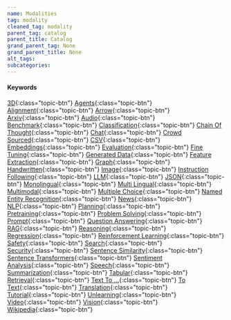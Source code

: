 ```yaml
---
name: Modalities
tag: modality
cleaned_tag: modality
parent_tag: catalog
parent_title: Catalog
grand_parent_tag: None
grand_parent_title: None
alt_tags: 
subcategories: 
---
```



#### Keywords
[3D]({{site.baseurl}}/catalog/modality/#3d){:class="topic-btn"} [Agents]({{site.baseurl}}/catalog/modality/#agents){:class="topic-btn"} [Alignment]({{site.baseurl}}/catalog/modality/#alignment){:class="topic-btn"} [Arrow]({{site.baseurl}}/catalog/modality/#arrow){:class="topic-btn"} [Arxiv]({{site.baseurl}}/catalog/modality/#arxiv){:class="topic-btn"} [Audio]({{site.baseurl}}/catalog/modality/#audio){:class="topic-btn"} [Benchmark]({{site.baseurl}}/catalog/modality/#benchmark){:class="topic-btn"} [Classification]({{site.baseurl}}/catalog/modality/#classification){:class="topic-btn"} [Chain Of Thought]({{site.baseurl}}/catalog/modality/#chain-of-thought){:class="topic-btn"} [Chat]({{site.baseurl}}/catalog/modality/#chat){:class="topic-btn"} [Crowd Sourced]({{site.baseurl}}/catalog/modality/#crowdsourced){:class="topic-btn"} [CSV]({{site.baseurl}}/catalog/modality/#csv){:class="topic-btn"} [Embeddings]({{site.baseurl}}/catalog/modality/#embeddings){:class="topic-btn"} [Evaluation]({{site.baseurl}}/catalog/modality/#evaluation){:class="topic-btn"} [Fine Tuning]({{site.baseurl}}/catalog/modality/#finetuning){:class="topic-btn"} [Generated Data]({{site.baseurl}}/catalog/modality/#generated-data){:class="topic-btn"} [Feature Extraction]({{site.baseurl}}/catalog/modality/#feature-extraction){:class="topic-btn"} [Graph]({{site.baseurl}}/catalog/modality/#graph){:class="topic-btn"} [Handwritten]({{site.baseurl}}/catalog/modality/#handwritten){:class="topic-btn"} [Image]({{site.baseurl}}/catalog/modality/#image){:class="topic-btn"} [Instruction Following]({{site.baseurl}}/catalog/modality/#instruction-following){:class="topic-btn"} [LLM]({{site.baseurl}}/catalog/modality/#llm){:class="topic-btn"} [JSON]({{site.baseurl}}/catalog/modality/#json){:class="topic-btn"} [Monolingual]({{site.baseurl}}/catalog/modality/#monolingual){:class="topic-btn"} [Multi Lingual]({{site.baseurl}}/catalog/modality/#multilingual){:class="topic-btn"} [Multimodal]({{site.baseurl}}/catalog/modality/#multimodal){:class="topic-btn"} [Multiple Choice]({{site.baseurl}}/catalog/modality/#multiple-choice){:class="topic-btn"} [Named Entity Recognition]({{site.baseurl}}/catalog/modality/#named-entity-recognition){:class="topic-btn"} [News]({{site.baseurl}}/catalog/modality/#news){:class="topic-btn"} [NLP]({{site.baseurl}}/catalog/modality/#nlp){:class="topic-btn"} [Planning]({{site.baseurl}}/catalog/modality/#planning){:class="topic-btn"} [Pretraining]({{site.baseurl}}/catalog/modality/#pretraining){:class="topic-btn"} [Problem Solving]({{site.baseurl}}/catalog/modality/#problem-solving){:class="topic-btn"} [Prompt]({{site.baseurl}}/catalog/modality/#prompt){:class="topic-btn"} [Question Answering]({{site.baseurl}}/catalog/modality/#question-answering){:class="topic-btn"} [RAG]({{site.baseurl}}/catalog/modality/#rag){:class="topic-btn"} [Reasoning]({{site.baseurl}}/catalog/modality/#reasoning){:class="topic-btn"} [Regression]({{site.baseurl}}/catalog/modality/#regression){:class="topic-btn"} [Reinforcement Learning]({{site.baseurl}}/catalog/modality/#reinforcement-learning){:class="topic-btn"} [Safety]({{site.baseurl}}/catalog/modality/#safety){:class="topic-btn"} [Search]({{site.baseurl}}/catalog/modality/#search){:class="topic-btn"} [Security]({{site.baseurl}}/catalog/modality/#security){:class="topic-btn"} [Sentence Similarity]({{site.baseurl}}/catalog/modality/#sentence-similarity){:class="topic-btn"} [Sentence Transformers]({{site.baseurl}}/catalog/modality/#sentence-transformers){:class="topic-btn"} [Sentiment Analysis]({{site.baseurl}}/catalog/modality/#sentiment-analysis){:class="topic-btn"} [Speech]({{site.baseurl}}/catalog/modality/#speech){:class="topic-btn"} [Summarization]({{site.baseurl}}/catalog/modality/#summarization){:class="topic-btn"} [Tabular]({{site.baseurl}}/catalog/modality/#tabular){:class="topic-btn"} [Retrieval]({{site.baseurl}}/catalog/modality/#retrieval){:class="topic-btn"} [Text To ...]({{site.baseurl}}/catalog/modality/#text-to-...){:class="topic-btn"} [To Text]({{site.baseurl}}/catalog/modality/#to-text){:class="topic-btn"} [Translation]({{site.baseurl}}/catalog/modality/#translation){:class="topic-btn"} [Tutorial]({{site.baseurl}}/catalog/modality/#tutorial){:class="topic-btn"} [Unlearning]({{site.baseurl}}/catalog/modality/#unlearning){:class="topic-btn"} [Video]({{site.baseurl}}/catalog/modality/#video){:class="topic-btn"} [Vision]({{site.baseurl}}/catalog/modality/#vision){:class="topic-btn"} [Wikipedia]({{site.baseurl}}/catalog/modality/#wikipedia){:class="topic-btn"}
